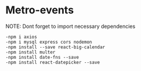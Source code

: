 # Metro-events

NOTE: Dont forget to import necessary dependencies

	-npm i axios	
    -npm i mysql express cors nodemon 
	-npm install --save react-big-calendar  
    -npm install multer
    -npm install date-fns --save
	-npm install react-datepicker --save
 
    
    
